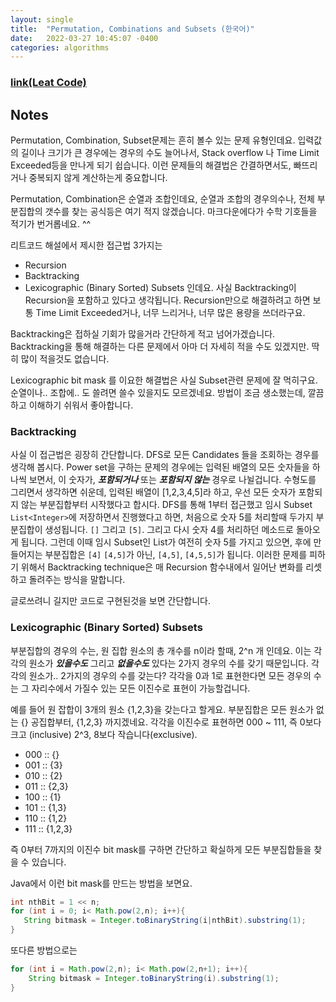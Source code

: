 ```yaml
---
layout: single
title:  "Permutation, Combinations and Subsets (한국어)"
date:   2022-03-27 10:45:07 -0400
categories: algorithms
---
```

### [link(Leat Code)](https://leetcode.com/problems/subsets/)
## Notes
Permutation, Combination, Subset문제는 흔히 볼수 있는 문제 유형인데요. 입력값의 길이나 크기가 큰 경우에는 경우의 수도 늘어나서, Stack overflow 나 Time Limit Exceeded등을 만나게 되기 쉽습니다. 이런 문제들의 해결법은 간결하면서도, 빠뜨리거나 중복되지 않게 계산하는게 중요합니다.

Permutation, Combination은 순열과 조합인데요, 순열과 조합의 경우의수나, 전체 부분집합의 갯수를 찾는 공식등은 여기 적지 않겠습니다. 마크다운에다가 수학 기호들을 적기가 번거롭네요. ^^

리트코드 해설에서 제시한 접근법 3가지는
- Recursion
- Backtracking
- Lexicographic (Binary Sorted) Subsets
인데요. 사실 Backtracking이 Recursion을 포함하고 있다고 생각됩니다. Recursion만으로 해결하려고 하면 보통 Time Limit Exceeded거나, 너무 느리거나, 너무 많은 용량을 쓰더라구요.

Backtracking은 접하실 기회가 많을거라 간단하게 적고 넘어가겠습니다. Backtracking을 통해 해결하는 다른 문제에서 아마 더 자세히 적을 수도 있겠지만. 딱히 많이 적을것도 없습니다.

Lexicographic bit mask 를 이요한 해결법은 사실 Subset관련 문제에 잘 먹히구요. 순열이나.. 조합에.. 도 쓸려면 쓸수 있을지도 모르겠네요. 방법이 조금 생소했는데, 깔끔하고 이해하기 쉬워서 좋아합니다.

### Backtracking
사실 이 접근법은 굉장히 간단합니다. DFS로 모든 Candidates 들을 조회하는 경우를 생각해 봅시다. Power set을 구하는 문제의 경우에는 입력된 배열의 모든 숫자들을 하나씩 보면서, 이 숫자가, ***포함되거나*** 또는 ***포함되지 않는*** 경우로 나뉠겁니다. 수형도를 그리면서 생각하면 쉬운데, 입력된 배열이 [1,2,3,4,5]라 하고, 우선 모든 숫자가 포함되지 않는 부분집합부터 시작했다고 합시다. DFS를 통해 1부터 접근했고 임시 Subset `List<Integer>`에 저장하면서 진행했다고 하면, 처음으로 숫자 5를 처리할때 두가지 부분집합이 생성됩니다. `[]` 그리고 `[5]`. 그리고 다시 숫자 4를 처리하던 메소드로 돌아오게 됩니다. 그런데 이때 임시 Subset인 List가 여전히 숫자 5를 가지고 있으면, 후에 만들어지는 부분집합은 `[4]` `[4,5]`가 아닌, `[4,5]`, `[4,5,5]`가 됩니다. 이러한 문제를 피하기 위해서 Backtracking technique은 매 Recursion 함수내에서 일어난 변화를 리셋하고 돌려주는 방식을 말합니다.

글로쓰려니 길지만 코드로 구현된것을 보면 간단합니다.

### Lexicographic (Binary Sorted) Subsets
부분집합의 경우의 수는, 원 집합 원소의 총 개수를 n이라 할때, 2^n 개 인데요. 이는 각각의 원소가 ***있을수도*** 그리고 ***없을수도*** 있다는 2가지 경우의 수를 갖기 때문입니다. 각각의 원소가.. 2가지의 경우의 수를 갖는다? 각각을 0과 1로 표현한다면 모든 경우의 수는 그 자리수에서 가질수 있는 모든 이진수로 표현이 가능할겁니다.

예를 들어 원 잡합이 3개의 원소 {1,2,3}을 갖는다고 할게요. 부분집합은 모든 원소가 없는 {} 공집합부터, {1,2,3} 까지겠네요. 각각을 이진수로 표현하면 000 ~ 111, 즉 0보다 크고 (inclusive) 2^3, 8보다 작습니다(exclusive).
- 000 :: {}
- 001 :: {3}
- 010 :: {2}
- 011 :: {2,3}
- 100 :: {1}
- 101 :: {1,3}
- 110 :: {1,2}
- 111 :: {1,2,3}

 즉 0부터 7까지의 이진수 bit mask를 구하면 간단하고 확실하게 모든 부분집합들을 찾을 수 있습니다.

 Java에서 이런 bit mask를 만드는 방법을 보면요.

 ```java
int nthBit = 1 << n;
for (int i = 0; i< Math.pow(2,n); i++){
    String bitmask = Integer.toBinaryString(i|nthBit).substring(1);
}
 ```
또다른 방법으로는 

```java
for (int i = Math.pow(2,n); i< Math.pow(2,n+1); i++){
    String bitmask = Integer.toBinaryString(i).substring(1);
}
```


